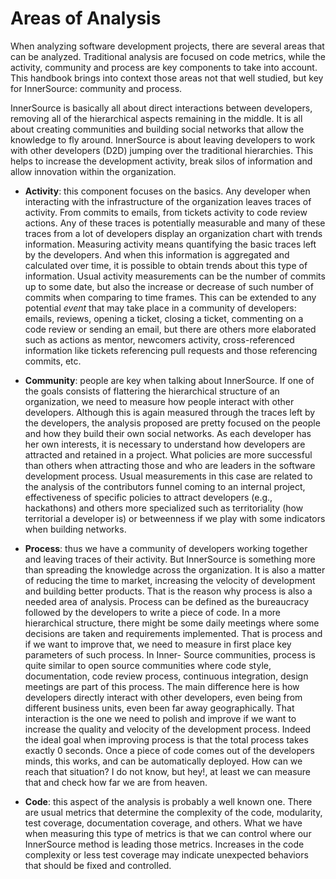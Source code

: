 Areas of Analysis
=================

When analyzing software development projects, there are several areas
that can be analyzed. Traditional analysis are focused on code metrics,
while the activity, community and process are key components to take
into account. This handbook brings into context those areas not that
well studied, but key for InnerSource: community and process.

InnerSource is basically all about direct interactions between
developers, removing all of the hierarchical aspects remaining in the
middle. It is all about creating communities and building social
networks that allow the knowledge to fly around. InnerSource is about
leaving developers to work with other developers (D2D) jumping over the
traditional hierarchies. This helps to increase the development
activity, break silos of information and allow innovation within the
organization.

-   **Activity**: this component focuses on the basics. Any developer
    when interacting with the infrastructure of the organization leaves
    traces of activity. From commits to emails, from tickets activity to
    code review actions. Any of these traces is potentially measurable
    and many of these traces from a lot of developers display an
    organization chart with trends information. Measuring activity means
    quantifying the basic traces left by the developers. And when this
    information is aggregated and calculated over time, it is possible
    to obtain trends about this type of information. Usual activity
    measurements can be the number of commits up to some date, but also
    the increase or decrease of such number of commits when comparing to
    time frames. This can be extended to any potential *event* that may
    take place in a community of developers: emails, reviews, opening a
    ticket, closing a ticket, commenting on a code review or sending an
    email, but there are others more elaborated such as actions as
    mentor, newcomers activity, cross-referenced information like
    tickets referencing pull requests and those referencing commits,
    etc.

-   **Community**: people are key when talking about InnerSource. If
    one of the goals consists of flattering the hierarchical structure
    of an organization, we need to measure how people interact with
    other developers. Although this is again measured through the traces
    left by the developers, the analysis proposed are pretty focused on
    the people and how they build their own social networks. As each
    developer has her own interests, it is necessary to understand how
    developers are attracted and retained in a project. What policies
    are more successful than others when attracting those and who are
    leaders in the software development process. Usual measurements in
    this case are related to the analysis of the contributors funnel
    coming to an internal project, effectiveness of specific policies to
    attract developers (e.g., hackathons) and others more specialized
    such as territoriality (how territorial a developer is) or
    betweenness if we play with some indicators when building networks.

-   **Process**: thus we have a community of developers working together
    and leaving traces of their activity. But InnerSource is something
    more than spreading the knowledge across the organization. It is
    also a matter of reducing the time to market, increasing the
    velocity of development and building better products. That is the
    reason why process is also a needed area of analysis. Process can be
    defined as the bureaucracy followed by the developers to write a
    piece of code. In a more hierarchical structure, there might be some
    daily meetings where some decisions are taken and requirements
    implemented. That is process and if we want to improve that, we need
    to measure in first place key parameters of such process. In Inner-
    Source communities, process is quite similar to open source
    communities where code style, documentation, code review process,
    continuous integration, design meetings are part of this process.
    The main difference here is how developers directly interact with
    other developers, even being from different business units, even
    been far away geographically. That interaction is the one we need to
    polish and improve if we want to increase the quality and velocity
    of the development process. Indeed the ideal goal when improving
    process is that the total process takes exactly 0 seconds. Once a
    piece of code comes out of the developers minds, this works, and can
    be automatically deployed. How can we reach that situation? I do not
    know, but hey!, at least we can measure that and check how far we
    are from heaven.

-   **Code**: this aspect of the analysis is probably a well known one.
    There are usual metrics that determine the complexity of the code,
    modularity, test coverage, documentation coverage, and others. What
    we have when measuring this type of metrics is that we can control
    where our InnerSource method is leading those metrics. Increases in
    the code complexity or less test coverage may indicate unexpected
    behaviors that should be fixed and controlled.

